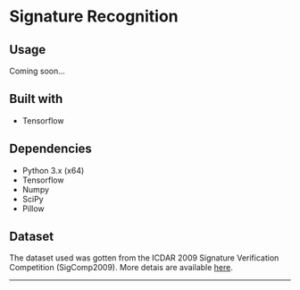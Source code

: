 # Signature Recognition



## Usage
Coming soon...

## Built with
- Tensorflow

## Dependencies
- Python 3.x (x64)
- Tensorflow
- Numpy
- SciPy
- Pillow

## Dataset
The dataset used was gotten from the ICDAR 2009 Signature Verification Competition (SigComp2009).
More detais are available [here](http://www.iapr-tc11.org/mediawiki/index.php?title=ICDAR_2009_Signature_Verification_Competition_(SigComp2009)).

---
